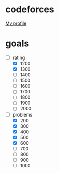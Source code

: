 # codeforces

[My profile](http://codeforces.com/profile/proydakov)

# goals

- [ ] rating
  - [x] 1200
  - [x] 1300
  - [ ] 1400
  - [ ] 1500
  - [ ] 1600
  - [ ] 1700
  - [ ] 1800
  - [ ] 1900
  - [ ] 2000
- [ ] problems
  - [x] 200
  - [x] 300
  - [x] 400
  - [x] 500
  - [x] 600
  - [ ] 700
  - [ ] 800
  - [ ] 900
  - [ ] 1000
